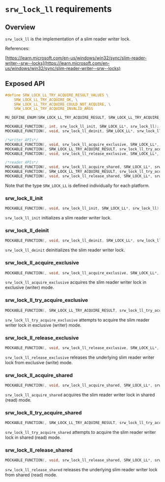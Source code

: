 # `srw_lock_ll` requirements

## Overview

`srw_lock_ll` is the implementation of a slim reader writer lock.

References:

[https://learn.microsoft.com/en-us/windows/win32/sync/slim-reader-writer--srw--locks](https://learn.microsoft.com/en-us/windows/win32/sync/slim-reader-writer--srw--locks)

## Exposed API

```c
#define SRW_LOCK_LL_TRY_ACQUIRE_RESULT_VALUES \
    SRW_LOCK_LL_TRY_ACQUIRE_OK, \
    SRW_LOCK_LL_TRY_ACQUIRE_COULD_NOT_ACQUIRE, \
    SRW_LOCK_LL_TRY_ACQUIRE_INVALID_ARGS

MU_DEFINE_ENUM(SRW_LOCK_LL_TRY_ACQUIRE_RESULT, SRW_LOCK_LL_TRY_ACQUIRE_RESULT_VALUES)

MOCKABLE_FUNCTION(, int, srw_lock_ll_init, SRW_LOCK_LL*, srw_lock_ll);
MOCKABLE_FUNCTION(, void, srw_lock_ll_deinit, SRW_LOCK_LL*, srw_lock_ll);

/*writer APIs*/
MOCKABLE_FUNCTION(, void, srw_lock_ll_acquire_exclusive, SRW_LOCK_LL*, srw_lock_ll);
MOCKABLE_FUNCTION(, SRW_LOCK_LL_TRY_ACQUIRE_RESULT, srw_lock_ll_try_acquire_exclusive, SRW_LOCK_LL*, srw_lock_ll);
MOCKABLE_FUNCTION(, void, srw_lock_ll_release_exclusive, SRW_LOCK_LL*, srw_lock_ll);

/*reader APIs*/
MOCKABLE_FUNCTION(, void, srw_lock_ll_acquire_shared, SRW_LOCK_LL*, srw_lock_ll);
MOCKABLE_FUNCTION(, SRW_LOCK_LL_TRY_ACQUIRE_RESULT, srw_lock_ll_try_acquire_shared, SRW_LOCK_LL*, srw_lock_ll);
MOCKABLE_FUNCTION(, void, srw_lock_ll_release_shared, SRW_LOCK_LL*, srw_lock_ll);
```

Note that the type `SRW_LOCK_LL` is defined individually for each platform.

### srw_lock_ll_init
```c
MOCKABLE_FUNCTION(, void, srw_lock_ll_init, SRW_LOCK_LL*, srw_lock_ll);
```

`srw_lock_ll_init` initializes a slim reader writer lock.

### srw_lock_ll_deinit
```c
MOCKABLE_FUNCTION(, void, srw_lock_ll_deinit, SRW_LOCK_LL*, srw_lock_ll);
```

`srw_lock_ll_deinit` deinitializes the slim reader writer lock.

### srw_lock_ll_acquire_exclusive
```c
MOCKABLE_FUNCTION(, void, srw_lock_ll_acquire_exclusive, SRW_LOCK_LL*, srw_lock_ll);
```

`srw_lock_ll_acquire_exclusive` acquires the slim reader writer lock in exclusive (writer) mode.


### srw_lock_ll_try_acquire_exclusive
```c
MOCKABLE_FUNCTION(, SRW_LOCK_LL_TRY_ACQUIRE_RESULT, srw_lock_ll_try_acquire_exclusive, SRW_LOCK_LL*, srw_lock_ll);
```

`srw_lock_ll_try_acquire_exclusive` attempts to acquire the slim reader writer lock in exclusive (writer) mode.

### srw_lock_ll_release_exclusive
```c
MOCKABLE_FUNCTION(, void, srw_lock_ll_release_exclusive, SRW_LOCK_LL*, srw_lock_ll);
```

`srw_lock_ll_release_exclusive` releases the underlying slim reader writer lock from exclusive (write) mode.

### srw_lock_ll_acquire_shared
```c
MOCKABLE_FUNCTION(, void, srw_lock_ll_acquire_shared, SRW_LOCK_LL*, srw_lock_ll);
```

`srw_lock_ll_acquire_shared` acquires the slim reader writer lock in shared (read) mode.

### srw_lock_ll_try_acquire_shared
```c
MOCKABLE_FUNCTION(, SRW_LOCK_LL_TRY_ACQUIRE_RESULT, srw_lock_ll_try_acquire_shared, SRW_LOCK_LL*, srw_lock_ll);
```

`srw_lock_ll_try_acquire_shared` attempts to acquire the slim reader writer lock in shared (read) mode.

### srw_lock_ll_release_shared
```c
MOCKABLE_FUNCTION(, void, srw_lock_ll_release_shared, SRW_LOCK_LL*, srw_lock_ll);
```

`srw_lock_ll_release_shared` releases the underlying slim reader writer lock from shared (read) mode.
